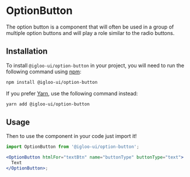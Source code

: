 # OptionButton

The option button is a component that will often be used in a group of multiple option buttons and will play a role similar to the radio buttons.

<Example is="custom" />

<ReferenceLinks is="custom" />

## Installation

To install `@igloo-ui/option-button` in your project, you will need to run the following command using [npm](https://www.npmjs.com/):

```bash
npm install @igloo-ui/option-button
```

If you prefer [Yarn](https://classic.yarnpkg.com/en/), use the following command instead:

```bash
yarn add @igloo-ui/option-button
```

## Usage

Then to use the component in your code just import it!

```jsx
import OptionButton from '@igloo-ui/option-button';

<OptionButton htmlFor="textBtn" name="buttonType" buttonType="text">
  Text
</OptionButton>;
```
